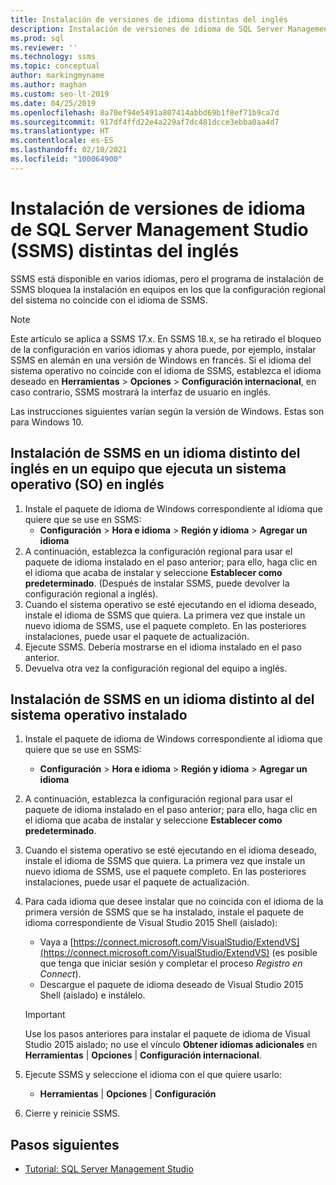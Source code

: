 ```yaml
---
title: Instalación de versiones de idioma distintas del inglés
description: Instalación de versiones de idioma de SQL Server Management Studio (SSMS) distintas del inglés. Este artículo se aplica a SSMS 17.x.
ms.prod: sql
ms.reviewer: ''
ms.technology: ssms
ms.topic: conceptual
author: markingmyname
ms.author: maghan
ms.custom: seo-lt-2019
ms.date: 04/25/2019
ms.openlocfilehash: 8a70ef94e5491a807414abbd69b1f8ef71b9ca7d
ms.sourcegitcommit: 917df4ffd22e4a229af7dc481dcce3ebba0aa4d7
ms.translationtype: HT
ms.contentlocale: es-ES
ms.lasthandoff: 02/10/2021
ms.locfileid: "100064900"
---
```

# <a name="install-non-english-language-versions-of-sql-server-management-studio-ssms"></a>Instalación de versiones de idioma de SQL Server Management Studio (SSMS) distintas del inglés

SSMS está disponible en varios idiomas, pero el programa de instalación de SSMS bloquea la instalación en equipos en los que la configuración regional del sistema no coincide con el idioma de SSMS.

> [!NOTE]
> Este artículo se aplica a SSMS 17.x. En SSMS 18.x, se ha retirado el bloqueo de la configuración en varios idiomas y ahora puede, por ejemplo, instalar SSMS en alemán en una versión de Windows en francés. Si el idioma del sistema operativo no coincide con el idioma de SSMS, establezca el idioma deseado en **Herramientas** > **Opciones** > **Configuración internacional**, en caso contrario, SSMS mostrará la interfaz de usuario en inglés.

Las instrucciones siguientes varían según la versión de Windows. Estas son para Windows 10.

## <a name="install-non-english-ssms-on-a-computer-running-an-english-operating-system-os"></a>Instalación de SSMS en un idioma distinto del inglés en un equipo que ejecuta un sistema operativo (SO) en inglés

1. Instale el paquete de idioma de Windows correspondiente al idioma que quiere que se use en SSMS:
   - **Configuración** > **Hora e idioma** > **Región y idioma** > **Agregar un idioma**
2. A continuación, establezca la configuración regional para usar el paquete de idioma instalado en el paso anterior; para ello, haga clic en el idioma que acaba de instalar y seleccione **Establecer como predeterminado**. (Después de instalar SSMS, puede devolver la configuración regional a inglés).
3. Cuando el sistema operativo se esté ejecutando en el idioma deseado, instale el idioma de SSMS que quiera. La primera vez que instale un nuevo idioma de SSMS, use el paquete completo. En las posteriores instalaciones, puede usar el paquete de actualización.
4. Ejecute SSMS. Debería mostrarse en el idioma instalado en el paso anterior.
5. Devuelva otra vez la configuración regional del equipo a inglés.

## <a name="install-ssms-in-a-language-other-than-the-language-of-the-installed-os"></a>Instalación de SSMS en un idioma distinto al del sistema operativo instalado

1. Instale el paquete de idioma de Windows correspondiente al idioma que quiere que se use en SSMS:
   - **Configuración** > **Hora e idioma** > **Región y idioma** > **Agregar un idioma**
2. A continuación, establezca la configuración regional para usar el paquete de idioma instalado en el paso anterior; para ello, haga clic en el idioma que acaba de instalar y seleccione **Establecer como predeterminado**.
3. Cuando el sistema operativo se esté ejecutando en el idioma deseado, instale el idioma de SSMS que quiera. La primera vez que instale un nuevo idioma de SSMS, use el paquete completo. En las posteriores instalaciones, puede usar el paquete de actualización.
4. Para cada idioma que desee instalar que no coincida con el idioma de la primera versión de SSMS que se ha instalado, instale el paquete de idioma correspondiente de Visual Studio 2015 Shell (aislado):
   - Vaya a [https://connect.microsoft.com/VisualStudio/ExtendVS](https://connect.microsoft.com/VisualStudio/ExtendVS) (es posible que tenga que iniciar sesión y completar el proceso *Registro en Connect*).
   - Descargue el paquete de idioma deseado de Visual Studio 2015 Shell (aislado) e instálelo.

   > [!IMPORTANT]
   > Use los pasos anteriores para instalar el paquete de idioma de Visual Studio 2015 aislado; no use el vínculo **Obtener idiomas adicionales** en **Herramientas** | **Opciones** | **Configuración internacional**.

5. Ejecute SSMS y seleccione el idioma con el que quiere usarlo:
   - **Herramientas** | **Opciones** | **Configuración**
6. Cierre y reinicie SSMS.

## <a name="next-steps"></a>Pasos siguientes

- [Tutorial: SQL Server Management Studio](./quickstarts/ssms-connect-query-sql-server.md)